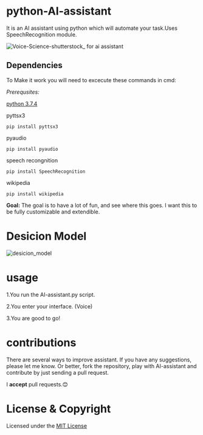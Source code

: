 # python-AI-assistant
It is an AI assistant using python which will automate your task.Uses SpeechRecognition module.

![Voice-Science-shutterstock_ for ai assistant](https://user-images.githubusercontent.com/67308774/87038872-328aab00-c1a3-11ea-90db-b18ec002ee78.jpg)

## Dependencies
To Make it work you will need to excecute these commands in cmd:

*Prerequsites:*

[python 3.7.4](https://www.python.org/downloads/release/python-374/)

pyttsx3
```
pip install pyttsx3
```
pyaudio
```
pip install pyaudio

```
speech recongnition
```
pip install SpeechRecognition
```
wikipedia
```
pip install wikipedia
```

**Goal:**
The goal is to have a lot of fun, and see where this goes. I want this to be fully customizable and extendible.


# Desicion Model

![desicion_model](https://user-images.githubusercontent.com/67308774/87041575-46d0a700-c1a7-11ea-91bb-990b076d48e1.png)

# usage

1.You run the AI-assistant.py script.

2.You enter your interface. (Voice)

3.You are good to go!

# contributions

There are several ways to improve assistant. If you have any suggestions, please let me know. Or better, fork the repository, play with AI-assistant and contribute by just sending a pull request.

I **accept** pull requests.:blush:

# License & Copyright

Licensed under the [MIT License](https://github.com/Ehsan-techie/python-AI-assistant/blob/master/LICENSE)
